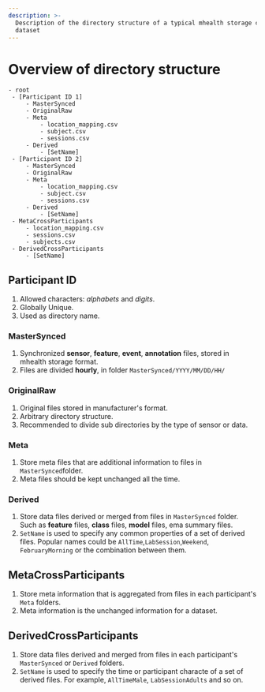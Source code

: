 ```yaml
---
description: >-
  Description of the directory structure of a typical mhealth storage compatible
  dataset
---
```


# Overview of directory structure

```text
- root
 - [Participant ID 1]
     - MasterSynced
     - OriginalRaw
     - Meta
         - location_mapping.csv
         - subject.csv
         - sessions.csv
     - Derived
         - [SetName]
 - [Participant ID 2]
     - MasterSynced
     - OriginalRaw
     - Meta
         - location_mapping.csv
         - subject.csv
         - sessions.csv
     - Derived
         - [SetName]
 - MetaCrossParticipants
     - location_mapping.csv
     - sessions.csv
     - subjects.csv
 - DerivedCrossParticipants
     - [SetName]
```

## Participant ID

1. Allowed characters: _alphabets_ and _digits_.
2. Globally Unique.
3. Used as directory name.

### MasterSynced

1. Synchronized **sensor**, **feature**, **event**, **annotation** files, stored in mhealth storage format.
2. Files are divided **hourly**, in folder `MasterSynced/YYYY/MM/DD/HH/`

### OriginalRaw

1. Original files stored in manufacturer's format.
2. Arbitrary directory structure.
3. Recommended to divide sub directories by the type of sensor or data.

### Meta

1. Store meta files that are additional information to files in `MasterSynced`folder.
2. Meta files should be kept unchanged all the time.

### Derived

1. Store data files derived or merged from files in `MasterSynced` folder. Such as **feature** files, **class** files, **model** files, ema summary files.
2. `SetName` is used to specify any common properties of a set of derived files. Popular names could be `AllTime`,`LabSession`,`Weekend`, `FebruaryMorning` or the combination between them.

## MetaCrossParticipants

1. Store meta information that is aggregated from files in each participant's  `Meta` folders.
2. Meta information is the unchanged information for a dataset.

## DerivedCrossParticipants

1. Store data files derived and merged from files in each participant's `MasterSynced` or `Derived` folders.
2. `SetName` is used to specify the time or participant characte of a set of derived files. For example, `AllTimeMale`, `LabSessionAdults` and so on.

